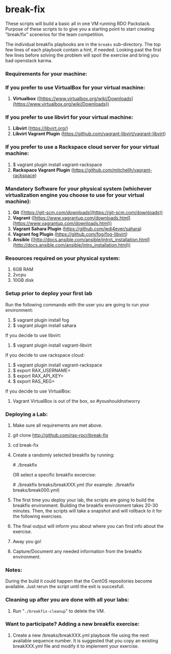 # break-fix

These scripts will build a basic all in one VM running RDO Packstack. Purpose of these scripts to to give you a starting point to start creating "break/fix" scenerios for the team competition.

The individual breakfix playbooks are in the `breaks` sub-directory.  The top few lines of each playbook contain a hint, if needed.  Looking past the first few lines before solving the problem will spoil the exercise and bring you bad openstack karma.

### Requirements for your machine:

### If you prefer to use VirtualBox for your virtual machine:

 1. **Virtualbox** ([https://www.virtualbox.org/wiki/Downloads](https://www.virtualbox.org/wiki/Downloads))

### If you prefer to use libvirt for your virtual machine:

 1. **Libvirt** (https://libvirt.org/)
 2. **Libvirt Vagrant Plugin** (https://github.com/vagrant-libvirt/vagrant-libvirt)

### If you prefer to use a Rackspace cloud server for your virtual machine:

 1. $ vagrant plugin install vagrant-rackspace
 2. **Rackspace Vagrant Plugin** (https://github.com/mitchellh/vagrant-rackspace)

### Mandatory Software for your physical system (whichever virtualization engine you choose to use for your virtual machine):
 1. **Git** ([https://git-scm.com/downloads](https://git-scm.com/downloads))
 2. **Vagrant** ([https://www.vagrantup.com/downloads.html](https://www.vagrantup.com/downloads.html))
 3. **Vagrant Sahara Plugin** (https://github.com/jedi4ever/sahara)
 4. **Vagrant fog Plugin** (https://github.com/fog/fog-libvirt)
 3. **Ansible** ([http://docs.ansible.com/ansible/intro\_installation.html](http://docs.ansible.com/ansible/intro_installation.html))

### Resources required on your physical system:
 1. 6GB RAM
 2. 2vcpu
 3. 10GB disk

### Setup prior to deploy your first lab
 Run the following commands with the user you are going to run your environment:
 1. $ vagrant plugin install fog
 2. $ vagrant plugin install sahara
 
 If you decide to use libvirt:
 1. $ vagrant plugin install vagrant-libvirt
 
 If you decide to use rackspace cloud:
 1. $ vagrant plugin install vagrant-rackspace
 2. $ export RAX_USERNAME=<yourcloudusername>
 3. $ export RAX_API_KEY=<yourapikey>
 4. $ export RAS_REG=<yourrackspacecloudregion>
 
 If you decide to use VirtualBox:
 1. Vagrant VirtualBox is out of the box, so #youshouldnotworry

### Deploying a Lab:
 1. Make sure all requirements are met above.
 2. git clone http://github.com/rax-rpcr/break-fix
 3. cd break-fix
 4. Create a randomly selected breakfix by running:

    \# ./breakfix

    OR select a specific breakfix excercise:

    \# ./breakfix breaks/breakXXX.yml (for example: ./breakfix breaks/break000.yml)
 5. The first time you deploy your lab, the scripts are going to build the breakfix environment. Building the breakfix environment takes 20-30 minutes. Then, the scripts will take a snapshot and will rollback to it for the following exercises.
 6. The final output will inform you about where you can find info about the exercise.
 6. Away you go!
 7. Capture/Document any needed information from the breakfix environment.

### Notes:

During the build it could happen that the CentOS repositories become available. Just rerun the script until the exit is succesfull.

### Cleaning up after you are done with all your labs:
 1. Run "`./breakfix-cleanup`" to delete the VM.

### Want to participate? Adding a new breakfix exercise:
 1. Create a new /breaks/breakXXX.yml playbook file using the next available sequence number.  It is suggested that you copy an existing breakXXX.yml file and modify it to implement your exercise.
